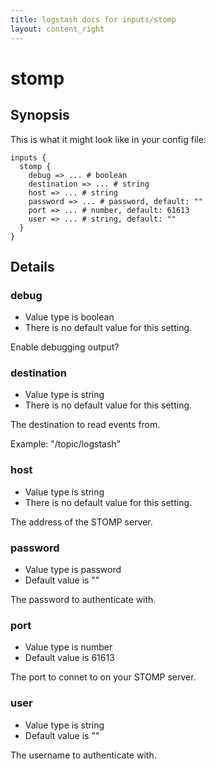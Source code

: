 ```yaml
---
title: logstash docs for inputs/stomp
layout: content_right
---
```

# stomp



## Synopsis

This is what it might look like in your config file:

    inputs {
      stomp {
        debug => ... # boolean
        destination => ... # string
        host => ... # string
        password => ... # password, default: ""
        port => ... # number, default: 61613
        user => ... # string, default: ""
      }
    }

## Details

### debug

* Value type is boolean
* There is no default value for this setting.

Enable debugging output?

### destination

* Value type is string
* There is no default value for this setting.

The destination to read events from.

Example: "/topic/logstash"

### host

* Value type is string
* There is no default value for this setting.

The address of the STOMP server.

### password

* Value type is password
* Default value is ""

The password to authenticate with.

### port

* Value type is number
* Default value is 61613

The port to connet to on your STOMP server.

### user

* Value type is string
* Default value is ""

The username to authenticate with.

